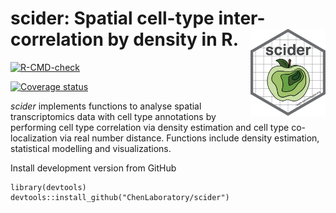 # scider: Spatial cell-type inter-correlation by density in R. <img src="man/figures/scider_sticker.png" align="right" alt="" width="120" />

[![R-CMD-check](https://github.com/ChenLaboratory/scider/workflows/R-CMD-check-bioc/badge.svg)](https://github.com/ChenLaboratory/scider/actions)

[![Coverage status](https://codecov.io/gh/ChenLaboratory/scider/branch/master/graph/badge.svg)](https://app.codecov.io/gh/ChenLaboratory/scider?branch=master)

*scider* implements functions to analyse spatial transcriptomics 
data with cell type annotations by performing cell type 
correlation via density estimation and cell type co-localization 
via real number distance. Functions include density 
estimation, statistical modelling and visualizations.


Install development version from GitHub

```
library(devtools)   
devtools::install_github("ChenLaboratory/scider")
```
